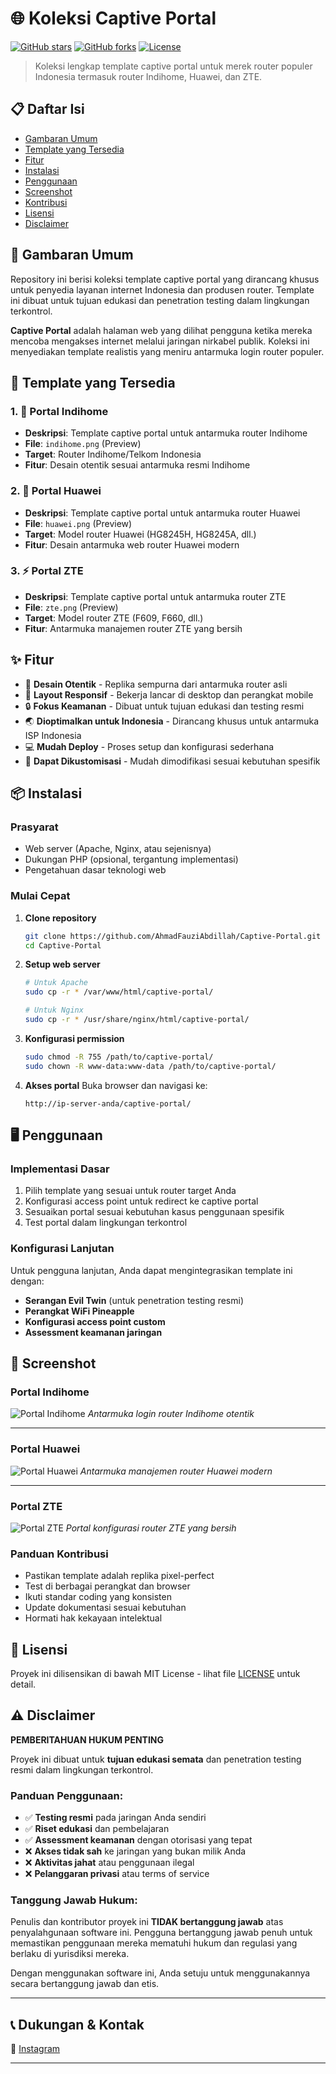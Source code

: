 # 🌐 Koleksi Captive Portal

[![GitHub stars](https://img.shields.io/github/stars/AhmadFauziAbdillah/Captive-Portal?style=flat-square)](https://github.com/AhmadFauziAbdillah/Captive-Portal/stargazers)
[![GitHub forks](https://img.shields.io/github/forks/AhmadFauziAbdillah/Captive-Portal?style=flat-square)](https://github.com/AhmadFauziAbdillah/Captive-Portal/network)
[![License](https://img.shields.io/badge/license-MIT-blue.svg?style=flat-square)](LICENSE)

> Koleksi lengkap template captive portal untuk merek router populer Indonesia termasuk router Indihome, Huawei, dan ZTE.

## 📋 Daftar Isi

- [Gambaran Umum](#-gambaran-umum)
- [Template yang Tersedia](#-template-yang-tersedia)
- [Fitur](#-fitur)
- [Instalasi](#-instalasi)
- [Penggunaan](#-penggunaan)
- [Screenshot](#-screenshot)
- [Kontribusi](#-kontribusi)
- [Lisensi](#-lisensi)
- [Disclaimer](#-disclaimer)

## 🎯 Gambaran Umum

Repository ini berisi koleksi template captive portal yang dirancang khusus untuk penyedia layanan internet Indonesia dan produsen router. Template ini dibuat untuk tujuan edukasi dan penetration testing dalam lingkungan terkontrol.

**Captive Portal** adalah halaman web yang dilihat pengguna ketika mereka mencoba mengakses internet melalui jaringan nirkabel publik. Koleksi ini menyediakan template realistis yang meniru antarmuka login router populer.

## 🚀 Template yang Tersedia

### 1. 📡 Portal Indihome
- **Deskripsi**: Template captive portal untuk antarmuka router Indihome
- **File**: `indihome.png` (Preview)
- **Target**: Router Indihome/Telkom Indonesia
- **Fitur**: Desain otentik sesuai antarmuka resmi Indihome

### 2. 🔧 Portal Huawei  
- **Deskripsi**: Template captive portal untuk antarmuka router Huawei
- **File**: `huawei.png` (Preview)
- **Target**: Model router Huawei (HG8245H, HG8245A, dll.)
- **Fitur**: Desain antarmuka web router Huawei modern

### 3. ⚡ Portal ZTE
- **Deskripsi**: Template captive portal untuk antarmuka router ZTE
- **File**: `zte.png` (Preview)
- **Target**: Model router ZTE (F609, F660, dll.)
- **Fitur**: Antarmuka manajemen router ZTE yang bersih

## ✨ Fitur

- 🎨 **Desain Otentik** - Replika sempurna dari antarmuka router asli
- 📱 **Layout Responsif** - Bekerja lancar di desktop dan perangkat mobile
- 🔒 **Fokus Keamanan** - Dibuat untuk tujuan edukasi dan testing resmi
- 🌏 **Dioptimalkan untuk Indonesia** - Dirancang khusus untuk antarmuka ISP Indonesia
- 💻 **Mudah Deploy** - Proses setup dan konfigurasi sederhana
- 🔧 **Dapat Dikustomisasi** - Mudah dimodifikasi sesuai kebutuhan spesifik

## 📦 Instalasi

### Prasyarat
- Web server (Apache, Nginx, atau sejenisnya)
- Dukungan PHP (opsional, tergantung implementasi)
- Pengetahuan dasar teknologi web

### Mulai Cepat

1. **Clone repository**
   ```bash
   git clone https://github.com/AhmadFauziAbdillah/Captive-Portal.git
   cd Captive-Portal
   ```

2. **Setup web server**
   ```bash
   # Untuk Apache
   sudo cp -r * /var/www/html/captive-portal/
   
   # Untuk Nginx
   sudo cp -r * /usr/share/nginx/html/captive-portal/
   ```

3. **Konfigurasi permission**
   ```bash
   sudo chmod -R 755 /path/to/captive-portal/
   sudo chown -R www-data:www-data /path/to/captive-portal/
   ```

4. **Akses portal**
   Buka browser dan navigasi ke:
   ```
   http://ip-server-anda/captive-portal/
   ```

## 🖥️ Penggunaan

### Implementasi Dasar

1. Pilih template yang sesuai untuk router target Anda
2. Konfigurasi access point untuk redirect ke captive portal
3. Sesuaikan portal sesuai kebutuhan kasus penggunaan spesifik
4. Test portal dalam lingkungan terkontrol

### Konfigurasi Lanjutan

Untuk pengguna lanjutan, Anda dapat mengintegrasikan template ini dengan:
- **Serangan Evil Twin** (untuk penetration testing resmi)
- **Perangkat WiFi Pineapple**
- **Konfigurasi access point custom**
- **Assessment keamanan jaringan**

## 📸 Screenshot

### Portal Indihome
![Portal Indihome](indihome.png)
*Antarmuka login router Indihome otentik*

---

### Portal Huawei  
![Portal Huawei](huawei.png)
*Antarmuka manajemen router Huawei modern*

---

### Portal ZTE
![Portal ZTE](zte.png)
*Portal konfigurasi router ZTE yang bersih*

### Panduan Kontribusi

- Pastikan template adalah replika pixel-perfect
- Test di berbagai perangkat dan browser
- Ikuti standar coding yang konsisten
- Update dokumentasi sesuai kebutuhan
- Hormati hak kekayaan intelektual

## 📄 Lisensi

Proyek ini dilisensikan di bawah MIT License - lihat file [LICENSE](LICENSE) untuk detail.

## ⚠️ Disclaimer

**PEMBERITAHUAN HUKUM PENTING**

Proyek ini dibuat untuk **tujuan edukasi semata** dan penetration testing resmi dalam lingkungan terkontrol.

### Panduan Penggunaan:
- ✅ **Testing resmi** pada jaringan Anda sendiri
- ✅ **Riset edukasi** dan pembelajaran
- ✅ **Assessment keamanan** dengan otorisasi yang tepat
- ❌ **Akses tidak sah** ke jaringan yang bukan milik Anda
- ❌ **Aktivitas jahat** atau penggunaan ilegal
- ❌ **Pelanggaran privasi** atau terms of service

### Tanggung Jawab Hukum:
Penulis dan kontributor proyek ini **TIDAK bertanggung jawab** atas penyalahgunaan software ini. Pengguna bertanggung jawab penuh untuk memastikan penggunaan mereka mematuhi hukum dan regulasi yang berlaku di yurisdiksi mereka.

Dengan menggunakan software ini, Anda setuju untuk menggunakannya secara bertanggung jawab dan etis.

---

## 📞 Dukungan & Kontak

📱  [Instagram](https://www.instagram.com/faujiabdilah_/)

---

<div align="center">

</div>
